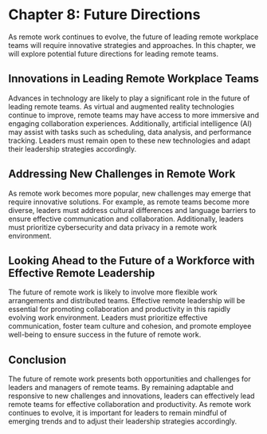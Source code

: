 Chapter 8: Future Directions
============================

As remote work continues to evolve, the future of leading remote workplace teams will require innovative strategies and approaches. In this chapter, we will explore potential future directions for leading remote teams.

Innovations in Leading Remote Workplace Teams
---------------------------------------------

Advances in technology are likely to play a significant role in the future of leading remote teams. As virtual and augmented reality technologies continue to improve, remote teams may have access to more immersive and engaging collaboration experiences. Additionally, artificial intelligence (AI) may assist with tasks such as scheduling, data analysis, and performance tracking. Leaders must remain open to these new technologies and adapt their leadership strategies accordingly.

Addressing New Challenges in Remote Work
----------------------------------------

As remote work becomes more popular, new challenges may emerge that require innovative solutions. For example, as remote teams become more diverse, leaders must address cultural differences and language barriers to ensure effective communication and collaboration. Additionally, leaders must prioritize cybersecurity and data privacy in a remote work environment.

Looking Ahead to the Future of a Workforce with Effective Remote Leadership
---------------------------------------------------------------------------

The future of remote work is likely to involve more flexible work arrangements and distributed teams. Effective remote leadership will be essential for promoting collaboration and productivity in this rapidly evolving work environment. Leaders must prioritize effective communication, foster team culture and cohesion, and promote employee well-being to ensure success in the future of remote work.

Conclusion
----------

The future of remote work presents both opportunities and challenges for leaders and managers of remote teams. By remaining adaptable and responsive to new challenges and innovations, leaders can effectively lead remote teams for effective collaboration and productivity. As remote work continues to evolve, it is important for leaders to remain mindful of emerging trends and to adjust their leadership strategies accordingly.
